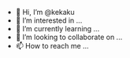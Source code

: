 - 👋 Hi, I’m @kekaku
- 👀 I’m interested in ...
- 🌱 I’m currently learning ...
- 💞️ I’m looking to collaborate on ...
- 📫 How to reach me ...

<!---
kekaku/kekaku is a ✨ special ✨ repository because its `README.md` (this file) appears on your GitHub profile.
You can click the Preview link to take a look at your changes.
--->
